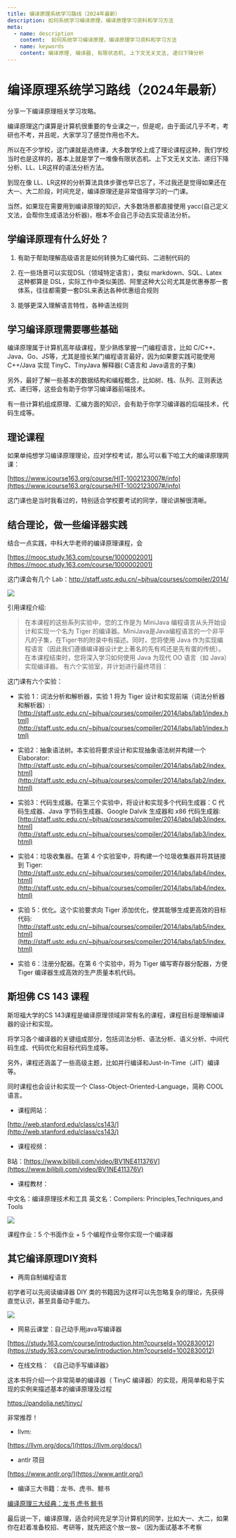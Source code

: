 ```yaml
---
title: 编译原理系统学习路线（2024年最新）
description: 如何系统学习编译原理，编译原理学习资料和学习方法
meta:
  - name: description
    content:  如何系统学习编译原理，编译原理学习资料和学习方法
  - name: keywords
    content: 编译原理, 编译器, 有限状态机, 上下文无关文法, 递归下降分析
---
```


# 编译原理系统学习路线（2024年最新）

分享一下编译原理相关学习攻略。

编译原理这门课算是计算机很重要的专业课之一，但是呢，由于面试几乎不考，考研也不考，并且呢，大家学习了感觉作用也不大。

所以在不少学校，这门课就是选修课，大多数学校上成了理论课程这种，我们学校当时也是这样的，基本上就是学了一堆像有限状态机、上下文无关文法、递归下降分析、LL、LR这样的语法分析方法。

到现在像 LL、LR这样的分析算法具体步骤也早已忘了，不过我还是觉得如果还在大一、大二阶段，时间充足，编译原理还是非常值得学习的一门课。

当然，如果现在需要用到编译原理的知识，大多数场景都直接使用 yacc(自己定义文法，会帮你生成语法分析器)，根本不会自己手动去实现语法分析。

<!-- 但至少学完编译原理也是有好处的，至少会用递归下降解析各种四则运算、json、xml 了，说不定什么时候你会用到编译原理里面所学的知识，有本讲编译原理的书叫“龙书”，也侧面说明编译原理属于那种屠龙技~ -->

## 学编译原理有什么好处？

1. 有助于帮助理解高级语言是如何转换为汇编代码、二进制代码的

2. 在一些场景可以实现DSL（领域特定语言），类似 markdown、SQL、Latex 这种都算是 DSL，实际工作中类似美团、阿里这种大公司尤其是优惠券那一套体系，往往都需要一套DSL来表达各种优惠组合规则

3. 能够更深入理解语言特性，各种语法规则

## 学习编译原理需要哪些基础

编译原理属于计算机高年级课程，至少熟练掌握一门编程语言，比如 C/C++、Java、Go、JS等，尤其是擅长某门编程语言最好，因为如果要实践可能使用 C++/Java 实现 TinyC、TinyJava 解释器( C语言和 Java语言的子集)

另外，最好了解一些基本的数据结构和编程概念，比如树、栈、队列、正则表达式、递归等，这些会有助于你学习编译器前端技术。

有一些计算机组成原理、汇编方面的知识，会有助于你学习编译器的后端技术，代码生成等。

## 理论课程

如果单纯想学习编译原理理论，应对学校考试，那么可以看下哈工大的编译原理网课：

[https://www.icourse163.org/course/HIT-1002123007#/info](https://www.icourse163.org/course/HIT-1002123007#/info)

这门课也是当时我看过的，特别适合学校要考试的同学，理论讲解很清晰。

## 结合理论，做一些编译器实践

结合一点实践，中科大华老师的编译原理课程，会

[https://mooc.study.163.com/course/1000002001](https://mooc.study.163.com/course/1000002001)

这门课会有几个 Lab：http://staff.ustc.edu.cn/~bjhua/courses/compiler/2014/

![](https://cdn.how2cs.cn/csguide/102309.png)

引用课程介绍:

> 在本课程的这些系列实验中，您的工作是为 MiniJava 编程语言从头开始设计和实现一个名为 Tiger 的编译器。MiniJava是Java编程语言的一个非平凡的子集，在Tiger书的附录中有描述。同时，您将使用 Java 作为实现编程语言（因此我们遵循编译器设计史上著名的先有鸡还是先有蛋的传统）。在本课程结束时，您将深入学习如何使用 Java 为现代 OO 语言（如 Java）实现编译器。
有六个实验室，并计划进行最终项目：

这门课有六个实验：

* 实验 1：词法分析和解析器，实验 1 将为 Tiger 设计和实现前端（词法分析器和解析器）: [http://staff.ustc.edu.cn/~bjhua/courses/compiler/2014/labs/lab1/index.html](http://staff.ustc.edu.cn/~bjhua/courses/compiler/2014/labs/lab1/index.html)

* 实验2：抽象语法树。本实验将要求设计和实现抽象语法树并构建一个Elaborator: [http://staff.ustc.edu.cn/~bjhua/courses/compiler/2014/labs/lab2/index.html](http://staff.ustc.edu.cn/~bjhua/courses/compiler/2014/labs/lab2/index.html)

* 实验3：代码生成器。在第三个实验中，将设计和实现多个代码生成器：C 代码生成器、Java 字节码生成器、Google Dalvik 生成器和 x86 代码生成器: [http://staff.ustc.edu.cn/~bjhua/courses/compiler/2014/labs/lab3/index.html](http://staff.ustc.edu.cn/~bjhua/courses/compiler/2014/labs/lab3/index.html)

* 实验4：垃圾收集器。在第 4 个实验室中，将构建一个垃圾收集器并将其链接到 Tiger: [http://staff.ustc.edu.cn/~bjhua/courses/compiler/2014/labs/lab4/index.html](http://staff.ustc.edu.cn/~bjhua/courses/compiler/2014/labs/lab4/index.html)

* 实验 5：优化。这个实验要求向 Tiger 添加优化，使其能够生成更高效的目标代码: [http://staff.ustc.edu.cn/~bjhua/courses/compiler/2014/labs/lab5/index.html](http://staff.ustc.edu.cn/~bjhua/courses/compiler/2014/labs/lab5/index.html)

* 实验 6：注册分配器。在第 6 个实验中，将为 Tiger 编写寄存器分配器，方便Tiger 编译器生成高效的生产质量本机代码。


## 斯坦佛 CS 143 课程

斯坦福大学的CS 143课程是编译原理领域非常有名的课程，课程目标是理解编译器的设计和实现。

将学习各个编译器的关键组成部分，包括词法分析、语法分析、语义分析、中间代码生成、代码优化和目标代码生成等。

另外，课程还涵盖了一些高级主题，比如并行编译和Just-In-Time（JIT）编译等。

同时课程也会设计和实现一个 Class-Object-Oriented-Language，简称 COOL 语言。

* 课程网站：

[http://web.stanford.edu/class/cs143/](http://web.stanford.edu/class/cs143/)

* 课程视频：

B站：[https://www.bilibili.com/video/BV1NE411376V](https://www.bilibili.com/video/BV1NE411376V)

* 课程教材：

中文名：编译原理技术和工具 
英文名：Compilers: Principles,Techniques,and Tools 

![](https://cdn.how2cs.cn/csguide/103345.png)

课程作业：5 个书面作业 + 5 个编程作业带你实现一个编译器


## 其它编译原理DIY资料

* 两周自制编程语言

初学者可以先阅读编译器 DIY 类的书籍因为这样可以先忽略复杂的理论，先获得直觉认识，甚至具备动手能力。

![](https://cdn.how2cs.cn/csguide/103752.png)

* 网易云课堂：自己动手用java写编译器

[https://study.163.com/course/introduction.htm?courseId=1002830012](https://study.163.com/course/introduction.htm?courseId=1002830012)

* 在线文档： 《自己动手写编译器》

这本书将介绍一个非常简单的编译器（ TinyC 编译器）的实现，用简单和易于实现的实例来描述基本的编译原理及过程

https://pandolia.net/tinyc/

非常推荐！

* llvm:

[https://llvm.org/docs/](https://llvm.org/docs/)

* antlr 项目

[https://www.antlr.org/](https://www.antlr.org/)

* 编译三大书籍：龙书、虎书、鲸书

[编译原理三大经典：龙书 虎书 鲸书](https://www.cnblogs.com/Arthurian/p/7881889.html)

最后说一下，编译原理，适合时间充足学习计算机的同学，比如大一、大二，如果你在赶着准备校招、考研等，就先把这个放一放~（因为面试基本不考察
